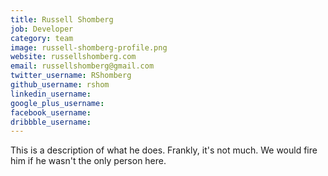```yaml
---
title: Russell Shomberg
job: Developer
category: team
image: russell-shomberg-profile.png
website: russellshomberg.com
email: russellshomberg@gmail.com
twitter_username: RShomberg
github_username: rshom
linkedin_username: 
google_plus_username: 
facebook_username:    
dribbble_username:
---
```


This is a description of what he does. Frankly, it's not much. We would fire him if he wasn't the only person here. 